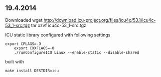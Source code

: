 19.4.2014
---------
Downloaded
	wget http://download.icu-project.org/files/icu4c/53.1/icu4c-53_1-src.tgz
	tar xzvf icu4c-53_1-src.tgz

ICU static library configured with following settings

	export CFLAGS=-O
        export CXXFLAGS=-O 
        ./runConfigureICU Linux --enable-static --disable-shared

built with

	make install DESTDIR=icu

